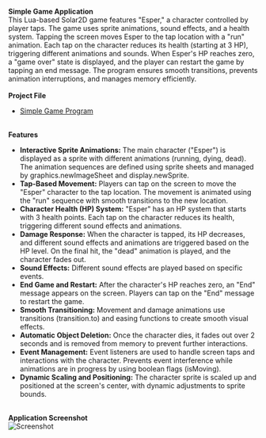 <b>Simple Game Application</b>
<br>This Lua-based Solar2D game features "Esper," a character controlled by player taps. The game uses sprite animations, sound effects, and a health system. Tapping the screen moves Esper to the tap location with a "run" animation. Each tap on the character reduces its health (starting at 3 HP), triggering different animations and sounds. When Esper's HP reaches zero, a "game over" state is displayed, and the player can restart the game by tapping an end message. The program ensures smooth transitions, prevents animation interruptions, and manages memory efficiently.</br>
<br><b>Project File</b></br>
  - [Simple Game Program](https://github.com/EricDelgado993/Transition-Effect-Application/blob/main/Transition%20Effect%20Application/main.lua)

<br><b>Features</b></br>
  - <b>Interactive Sprite Animations:</b> The main character ("Esper") is displayed as a sprite with different animations (running, dying, dead). The animation sequences are defined using sprite sheets and managed by graphics.newImageSheet and display.newSprite.
  - <b>Tap-Based Movement:</b> Players can tap on the screen to move the "Esper" character to the tap location. The movement is animated using the "run" sequence with smooth transitions to the new location.
  - <b>Character Health (HP) System:</b> "Esper" has an HP system that starts with 3 health points. Each tap on the character reduces its health, triggering different sound effects and animations.
  - <b>Damage Response:</b> When the character is tapped, its HP decreases, and different sound effects and animations are triggered based on the HP level. On the final hit, the "dead" animation is played, and the character fades out.
  - <b>Sound Effects:</b> Different sound effects are played based on specific events.
  - <b>End Game and Restart:</b> After the character's HP reaches zero, an "End" message appears on the screen. Players can tap on the "End" message to restart the game.
  - <b>Smooth Transitioning:</b> Movement and damage animations use transitions (transition.to) and easing functions to create smooth visual effects.
  - <b>Automatic Object Deletion:</b> Once the character dies, it fades out over 2 seconds and is removed from memory to prevent further interactions.
  - <b>Event Management:</b> Event listeners are used to handle screen taps and interactions with the character. Prevents event interference while animations are in progress by using boolean flags (isMoving).
  - <b>Dynamic Scaling and Positioning:</b> The character sprite is scaled up and positioned at the screen's center, with dynamic adjustments to sprite bounds.

<br><b>Application Screenshot</b></br>
![Screenshot](https://github.com/user-attachments/assets/0a5a88d2-07eb-42a3-b11f-6ff6b0ad2f9c)
